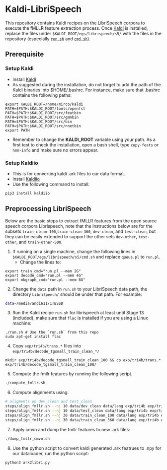 # Kaldi-LibriSpeech
This repository contains Kaldi recipes on the LibriSpeech corpora to execute the fMLLR feature extraction process.
Once [Kaldi](http://kaldi-asr.org/doc/install.html) is installed, replace the files under `$KALDI_ROOT/egs/librispeech/s5/` with the files in the repository (especially [`run.sh`](run.sh) and [`cmd.sh`](cmd.sh)).

## Prerequisite
### Setup Kaldi
- Install [Kaldi](http://kaldi-asr.org/doc/install.html)
- As suggested during the installation, do not forget to add the path of the Kaldi binaries into $HOME/.bashrc. For instance, make sure that .bashrc contains the following paths:
```.bashrc
export KALDI_ROOT=/home/mirco/kaldi
PATH=$PATH:$KALDI_ROOT/tools/openfst
PATH=$PATH:$KALDI_ROOT/src/featbin
PATH=$PATH:$KALDI_ROOT/src/gmmbin
PATH=$PATH:$KALDI_ROOT/src/bin
PATH=$PATH:$KALDI_ROOT/src/nnetbin
export PATH
```
- Remember to change the **KALDI_ROOT** variable using your path. As a first test to check the installation, open a bash shell, type `copy-feats` or `hmm-info` and make sure no errors appear.

### Setup Kaldiio
- This is for converting kaldi .ark files to our data format.
- Install [Kaldiio](https://github.com/nttcslab-sp/kaldiio)
- Use the following command to install:
```bash
pip3 install kaldiio
```

## Preprocessing LibriSpeech
Below are the basic steps to extract fMLLR features from the open source speech corpora Librispeech, note that the instructions below are for the subsets `train-clean-100`,`train-clean-360`, `dev-clean`, and `test-clean`, but they can be easily extended to support the other sets `dev-other`, `test-other`, and `train-other-500`.

1. If running on a single machine, change the following lines in `$KALDI_ROOT/egs/librispeech/s5/cmd.sh` and replace `queue.pl` to `run.pl`.
    - Change the lines to:
```
export train_cmd="run.pl --mem 2G"
export decode_cmd="run.pl --mem 4G"
export mkgraph_cmd="run.pl --mem 8G"
```

2. Change the `data` path in `run.sh` to your LibriSpeech data path, the directory `LibriSpeech/` should be under that path. For example:
```bash
data=/media/andi611/1TBSSD
```

3. Run the Kaldi recipe `run.sh` for librispeech at least until Stage 13 (included), make sure that `flac` is installed if you are using a Linux machine:
```
./run.sh # Use the `run.sh` from this repo
sudo apt-get install flac
```
4. Copy `exp/tri4b/trans.*` files into `exp/tri4b/decode_tgsmall_train_clean_*/`
```
mkdir exp/tri4b/decode_tgsmall_train_clean_100 && cp exp/tri4b/trans.* exp/tri4b/decode_tgsmall_train_clean_100/
```
5. Compute the fmllr features by running the following script.
```bash
./compute_fmllr.sh
```

6. Compute alignments using:
```bash
# aligments on dev_clean and test_clean
steps/align_fmllr.sh --nj 10 data/dev_clean data/lang exp/tri4b exp/tri4b_ali_dev_clean
steps/align_fmllr.sh --nj 10 data/test_clean data/lang exp/tri4b exp/tri4b_ali_test_clean
steps/align_fmllr.sh --nj 30 data/train_clean_100 data/lang exp/tri4b exp/tri4b_ali_clean_100
steps/align_fmllr.sh --nj 30 data/train_clean_360 data/lang exp/tri4b exp/tri4b_ali_clean_360
```
7. Apply cmvn and dump the fmllr features to new .ark files:
```bash
./dump_fmllr_cmvn.sh
```
8. Use the python script to convert kaldi generated .ark featrues to .npy for our dataloader, run the python script:
```bash
python3 ark2libri.py
```